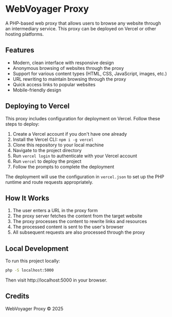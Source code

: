 # WebVoyager Proxy

A PHP-based web proxy that allows users to browse any website through an intermediary service. This proxy can be deployed on Vercel or other hosting platforms.

## Features

- Modern, clean interface with responsive design
- Anonymous browsing of websites through the proxy
- Support for various content types (HTML, CSS, JavaScript, images, etc.)
- URL rewriting to maintain browsing through the proxy
- Quick access links to popular websites
- Mobile-friendly design

## Deploying to Vercel

This proxy includes configuration for deployment on Vercel. Follow these steps to deploy:

1. Create a Vercel account if you don't have one already
2. Install the Vercel CLI: `npm i -g vercel`
3. Clone this repository to your local machine
4. Navigate to the project directory
5. Run `vercel login` to authenticate with your Vercel account
6. Run `vercel` to deploy the project
7. Follow the prompts to complete the deployment

The deployment will use the configuration in `vercel.json` to set up the PHP runtime and route requests appropriately.

## How It Works

1. The user enters a URL in the proxy form
2. The proxy server fetches the content from the target website
3. The proxy processes the content to rewrite links and resources
4. The processed content is sent to the user's browser
5. All subsequent requests are also processed through the proxy

## Local Development

To run this project locally:

```bash
php -S localhost:5000
```

Then visit http://localhost:5000 in your browser.

## Credits

WebVoyager Proxy © 2025